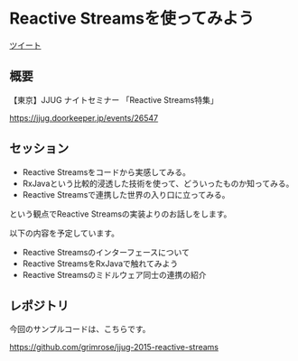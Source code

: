 # Reactive Streamsを使ってみよう

<a href="https://twitter.com/share" class="twitter-share-button" data-lang="ja" data-hashtags="jjug">ツイート</a>
<script>!function(d,s,id){var js,fjs=d.getElementsByTagName(s)[0],p=/^http:/.test(d.location)?'http':'https';if(!d.getElementById(id)){js=d.createElement(s);js.id=id;js.src=p+'://platform.twitter.com/widgets.js';fjs.parentNode.insertBefore(js,fjs);}}(document, 'script', 'twitter-wjs');</script>

## 概要

【東京】JJUG ナイトセミナー 「Reactive Streams特集」

https://jjug.doorkeeper.jp/events/26547


## セッション

* Reactive Streamsをコードから実感してみる。
* RxJavaという比較的浸透した技術を使って、どういったものか知ってみる。
* Reactive Streamsで連携した世界の入り口に立ってみる。

という観点でReactive Streamsの実装よりのお話しをします。

以下の内容を予定しています。

* Reactive Streamsのインターフェースについて
* Reactive StreamsをRxJavaで触れてみよう
* Reactive Streamsのミドルウェア同士の連携の紹介

## レポジトリ

今回のサンプルコードは、こちらです。

https://github.com/grimrose/jjug-2015-reactive-streams
